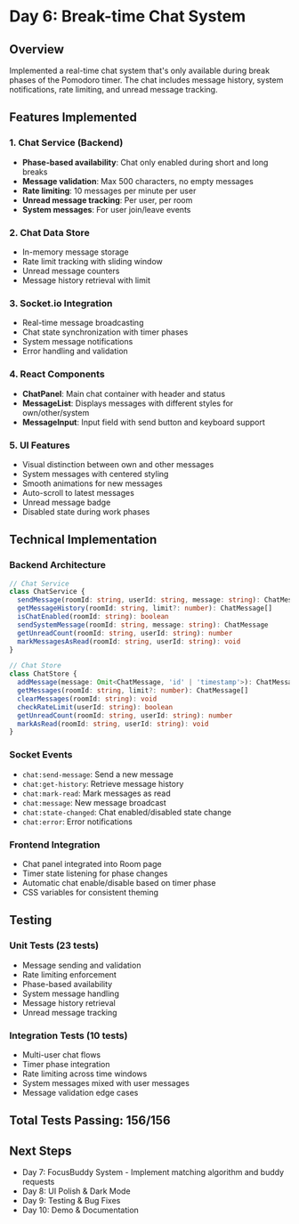 # Day 6: Break-time Chat System

## Overview
Implemented a real-time chat system that's only available during break phases of the Pomodoro timer. The chat includes message history, system notifications, rate limiting, and unread message tracking.

## Features Implemented

### 1. Chat Service (Backend)
- **Phase-based availability**: Chat only enabled during short and long breaks
- **Message validation**: Max 500 characters, no empty messages
- **Rate limiting**: 10 messages per minute per user
- **Unread message tracking**: Per user, per room
- **System messages**: For user join/leave events

### 2. Chat Data Store
- In-memory message storage
- Rate limit tracking with sliding window
- Unread message counters
- Message history retrieval with limit

### 3. Socket.io Integration
- Real-time message broadcasting
- Chat state synchronization with timer phases
- System message notifications
- Error handling and validation

### 4. React Components
- **ChatPanel**: Main chat container with header and status
- **MessageList**: Displays messages with different styles for own/other/system
- **MessageInput**: Input field with send button and keyboard support

### 5. UI Features
- Visual distinction between own and other messages
- System messages with centered styling
- Smooth animations for new messages
- Auto-scroll to latest messages
- Unread message badge
- Disabled state during work phases

## Technical Implementation

### Backend Architecture
```typescript
// Chat Service
class ChatService {
  sendMessage(roomId: string, userId: string, message: string): ChatMessage
  getMessageHistory(roomId: string, limit?: number): ChatMessage[]
  isChatEnabled(roomId: string): boolean
  sendSystemMessage(roomId: string, message: string): ChatMessage
  getUnreadCount(roomId: string, userId: string): number
  markMessagesAsRead(roomId: string, userId: string): void
}

// Chat Store
class ChatStore {
  addMessage(message: Omit<ChatMessage, 'id' | 'timestamp'>): ChatMessage
  getMessages(roomId: string, limit?: number): ChatMessage[]
  clearMessages(roomId: string): void
  checkRateLimit(userId: string): boolean
  getUnreadCount(roomId: string, userId: string): number
  markAsRead(roomId: string, userId: string): void
}
```

### Socket Events
- `chat:send-message`: Send a new message
- `chat:get-history`: Retrieve message history
- `chat:mark-read`: Mark messages as read
- `chat:message`: New message broadcast
- `chat:state-changed`: Chat enabled/disabled state change
- `chat:error`: Error notifications

### Frontend Integration
- Chat panel integrated into Room page
- Timer state listening for phase changes
- Automatic chat enable/disable based on timer phase
- CSS variables for consistent theming

## Testing

### Unit Tests (23 tests)
- Message sending and validation
- Rate limiting enforcement
- Phase-based availability
- System message handling
- Message history retrieval
- Unread message tracking

### Integration Tests (10 tests)
- Multi-user chat flows
- Timer phase integration
- Rate limiting across time windows
- System messages mixed with user messages
- Message validation edge cases

## Total Tests Passing: 156/156

## Next Steps
- Day 7: FocusBuddy System - Implement matching algorithm and buddy requests
- Day 8: UI Polish & Dark Mode
- Day 9: Testing & Bug Fixes
- Day 10: Demo & Documentation